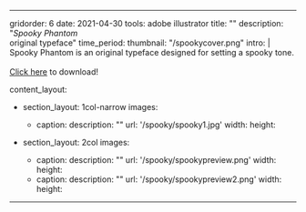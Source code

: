 ---

gridorder: 6
date: 2021-04-30
tools: adobe illustrator
title: ""
description: "<i>Spooky Phantom</i><br>original typeface"
time_period:
thumbnail: "/spookycover.png"
intro: |
 Spooky Phantom is an original typeface designed for setting a spooky tone.
 <br>
 <br>
 <a href="/images/spooky/SpookyPhantom.zip" download>Click here</a> to download!

content_layout:
  - section_layout: 1col-narrow
    images:
      - caption:
        description: ""
        url: '/spooky/spooky1.jpg'
        width:
        height:
        
  - section_layout: 2col
    images:
      - caption:
        description: ""
        url: '/spooky/spookypreview.png'
        width:
        height:
      - caption:
        description: ""
        url: '/spooky/spookypreview2.png'
        width:
        height:

---